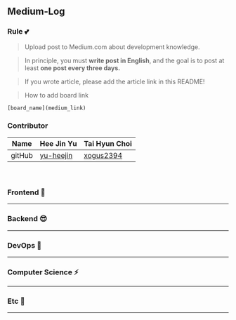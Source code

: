 ## Medium-Log

### Rule 💕

> Upload post to Medium.com about development knowledge.
> 

> In principle, you must <b>write post in English</b>, and the goal is to post at least <b>one post every three days.</b>
> 

> If you wrote article, please add the article link in this README!
> 

> How to add board link
> 

```
[board_name](medium_link)
```

### Contributor

| Name | Hee Jin Yu | Tai Hyun Choi |
| --- | --- | --- |
| gitHub | [yu-heejin](https://github.com/yu-heejin) | [xogus2394](https://github.com/xogus2394) |
   
　
### Frontend 🤭

---

### Backend 😎

---

### DevOps 🐋

---
### Computer Science ⚡
---

### Etc 💫

---
